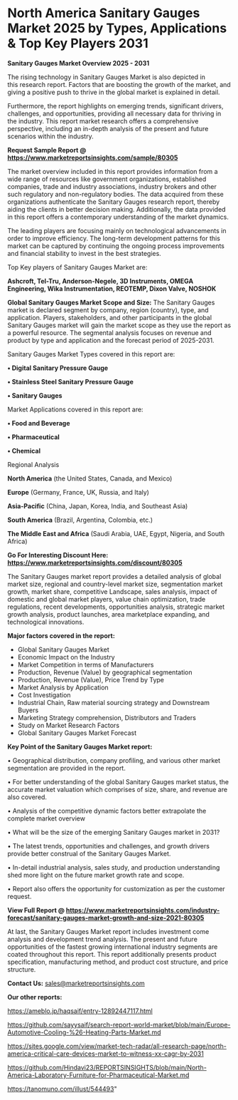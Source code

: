 # North America Sanitary Gauges Market 2025 by Types, Applications & Top Key Players 2031

<Strong> Sanitary Gauges Market Overview 2025 - 2031</strong>

The rising technology in Sanitary Gauges Market is also depicted in this research report. Factors that are boosting the growth of the market, and giving a positive push to thrive in the global market is explained in detail.

Furthermore, the report highlights on emerging trends, significant drivers, challenges, and opportunities, providing all necessary data for thriving in the industry. This report market research offers a comprehensive perspective, including an in-depth analysis of the present and future scenarios within the industry.

<strong>Request Sample Report @ <a href=https://www.marketreportsinsights.com/sample/80305>https://www.marketreportsinsights.com/sample/80305</a></strong>

The market overview included in this report provides information from a wide range of resources like government organizations, established companies, trade and industry associations, industry brokers and other such regulatory and non-regulatory bodies. The data acquired from these organizations authenticate the Sanitary Gauges research report, thereby aiding the clients in better decision making. Additionally, the data provided in this report offers a contemporary understanding of the market dynamics.

The leading players are focusing mainly on technological advancements in order to improve efficiency. The long-term development patterns for this market can be captured by continuing the ongoing process improvements and financial stability to invest in the best strategies.

Top Key players of Sanitary Gauges Market are:

<strong>Ashcroft, Tel-Tru, Anderson-Negele, 3D Instruments, OMEGA Engineering, Wika Instrumentation, REOTEMP, Dixon Valve, NOSHOK</strong>

<strong><b>Global Sanitary Gauges Market Scope and Size:</b></strong>
The Sanitary Gauges market is declared segment by company, region (country), type, and application. Players, stakeholders, and other participants in the global Sanitary Gauges market will gain the market scope as they use the report as a powerful resource. The segmental analysis focuses on revenue and product by type and application and the forecast period of 2025-2031.

Sanitary Gauges Market Types covered in this report are:

<strong>• Digital Sanitary Pressure Gauge

• Stainless Steel Sanitary Pressure Gauge

• Sanitary Gauges</strong>

Market Applications covered in this report are:

<strong>• Food and Beverage

• Pharmaceutical

• Chemical</strong> 

Regional Analysis

<strong>North America</strong> (the United States, Canada, and Mexico)

<strong>Europe</strong> (Germany, France, UK, Russia, and Italy)

<strong>Asia-Pacific</strong> (China, Japan, Korea, India, and Southeast Asia)

<strong>South America</strong> (Brazil, Argentina, Colombia, etc.)

<strong>The Middle East and Africa</strong> (Saudi Arabia, UAE, Egypt, Nigeria, and South Africa)

<strong>Go For Interesting Discount Here: <a href=https://www.marketreportsinsights.com/discount/80305>https://www.marketreportsinsights.com/discount/80305</a></strong>

The Sanitary Gauges market report provides a detailed analysis of global market size, regional and country-level market size, segmentation market growth, market share, competitive Landscape, sales analysis, impact of domestic and global market players, value chain optimization, trade regulations, recent developments, opportunities analysis, strategic market growth analysis, product launches, area marketplace expanding, and technological innovations.

<strong><b>Major factors covered in the report:</b></strong>
<ul>
  <li>Global Sanitary Gauges Market </li>
  <li>Economic Impact on the Industry</li>
  <li>Market Competition in terms of Manufacturers</li>
  <li>Production, Revenue (Value) by geographical segmentation</li>
  <li>Production, Revenue (Value), Price Trend by Type</li>
  <li>Market Analysis by Application</li>
  <li>Cost Investigation</li>
  <li>Industrial Chain, Raw material sourcing strategy and Downstream Buyers</li>
  <li>Marketing Strategy comprehension, Distributors and Traders</li>
  <li>Study on Market Research Factors</li>
  <li>Global Sanitary Gauges Market Forecast</li>
</ul>

<strong><b>Key Point of the Sanitary Gauges Market report:</b></strong>

• Geographical distribution, company profiling, and various other market segmentation are provided in the report.

• For better understanding of the global Sanitary Gauges market status, the accurate market valuation which comprises of size, share, and revenue are also covered.

• Analysis of the competitive dynamic factors better extrapolate the complete market overview

• What will be the size of the emerging Sanitary Gauges market in 2031?

• The latest trends, opportunities and challenges, and growth drivers provide better construal of the Sanitary Gauges Market.

• In-detail industrial analysis, sales study, and production understanding shed more light on the future market growth rate and scope.

• Report also offers the opportunity for customization as per the customer request.

<strong><b>View Full Report @ <a href=https://www.marketreportsinsights.com/industry-forecast/sanitary-gauges-market-growth-and-size-2021-80305>https://www.marketreportsinsights.com/industry-forecast/sanitary-gauges-market-growth-and-size-2021-80305</a></b></strong>


At last, the Sanitary Gauges Market report includes investment come analysis and development trend analysis. The present and future opportunities of the fastest growing international industry segments are coated throughout this report. This report additionally presents product specification, manufacturing method, and product cost structure, and price structure.

<strong>Contact Us:</strong>
sales@marketreportsinsights.com

<strong>Our other reports:</strong>

<a href=https://ameblo.jp/haqsaif/entry-12892447117.html>https://ameblo.jp/haqsaif/entry-12892447117.html</a>

<a href=https://github.com/sayysaif/search-report-world-market/blob/main/Europe-Automotive-Cooling-%26-Heating-Parts-Market.md>https://github.com/sayysaif/search-report-world-market/blob/main/Europe-Automotive-Cooling-%26-Heating-Parts-Market.md</a>

<a href=https://sites.google.com/view/market-tech-radar/all-research-page/north-america-critical-care-devices-market-to-witness-xx-cagr-by-2031>https://sites.google.com/view/market-tech-radar/all-research-page/north-america-critical-care-devices-market-to-witness-xx-cagr-by-2031</a>

<a href=https://github.com/Hindavi23/REPORTSINSIGHTS/blob/main/North-America-Laboratory-Furniture-for-Pharmaceutical-Market.md>https://github.com/Hindavi23/REPORTSINSIGHTS/blob/main/North-America-Laboratory-Furniture-for-Pharmaceutical-Market.md</a>

<a href=https://tanomuno.com/illust/544493>https://tanomuno.com/illust/544493</a>"
